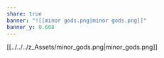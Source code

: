 ```yaml
---
share: true
banner: "![[minor gods.png|minor gods.png]]"
banner_y: 0.608
---
```


[[../../../z_Assets/minor_gods.png|minor_gods.png]]